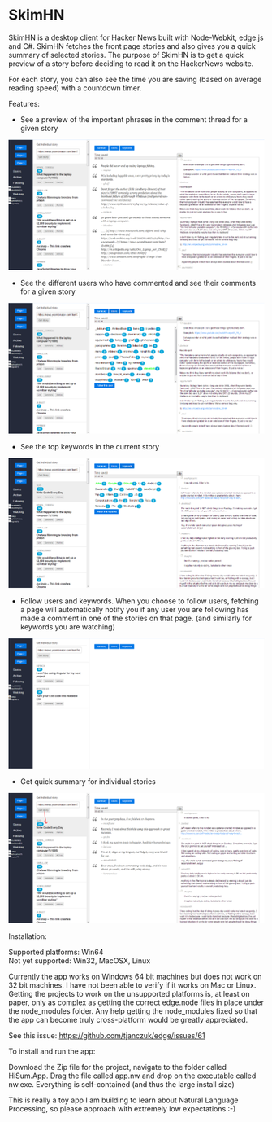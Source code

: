 # SkimHN

SkimHN is a desktop client for Hacker News built with Node-Webkit, edge.js and C#. SkimHN fetches the front page stories and also gives you a quick summary of selected stories. The purpose of SkimHN is to get a quick preview of a story before deciding to read it on the HackerNews website. 

For each story, you can also see the time you are saving (based on average reading speed) with a countdown timer.

Features:

- See a preview of the important phrases in the comment thread for a given story

![Summary](screenshot_summary.PNG?raw=true "Sentence summary")

- See the different users who have commented and see their comments for a given story

![Commenters](screenshot_commenters.PNG?raw=true "See all commenters")

- See the top keywords in the current story

![Keywords](screenshot_keywords.PNG?raw=true "Keywords in the story")

- Follow users and keywords. When you choose to follow users, fetching a page will automatically notify you if any user you are following has made a comment in one of the stories on that page. (and similarly for keywords you are watching)

![Filters](screenshot_filters.PNG?raw=true "Follow, Watch, Filter")

- Get quick summary for individual stories

![Individual Stories](screenshot_individualstory.PNG?raw=true "Individual stories")

Installation:

Supported platforms: Win64  
Not yet supported: Win32, MacOSX, Linux

Currently the app works on Windows 64 bit machines but does not work on 32 bit machines. I have not been able to verify if it works on Mac or Linux. Getting the projects to work on the unsupported platforms is, at least on paper, only as complex as getting the correct edge.node files in place under the node_modules folder. Any help getting the node_modules fixed so that the app can become truly cross-platform would be greatly appreciated.

See this issue:
https://github.com/tjanczuk/edge/issues/61

To install and run the app:

Download the Zip file for the project, navigate to the folder called HiSum.App. Drag the file called app.nw and drop on the executable called nw.exe. Everything is self-contained (and thus the large install size)

This is really a toy app I am building to learn about Natural Language Processing, so please approach with extremely low expectations :-)
